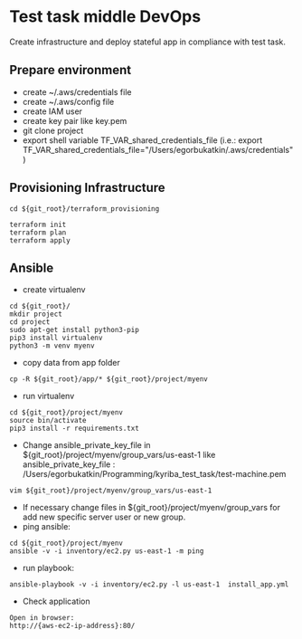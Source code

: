 # Test task middle DevOps
Create infrastructure and deploy stateful app in compliance with test task.

## Prepare environment
- create ~/.aws/credentials file
- create ~/.aws/config file
- create IAM user 
- create key pair like key.pem
- git clone project
- export shell variable TF_VAR_shared_credentials_file (i.e.: export TF_VAR_shared_credentials_file="/Users/egorbukatkin/.aws/credentials")
## Provisioning Infrastructure
```shell script
cd ${git_root}/terraform_provisioning
```

```shell script
terraform init
terraform plan
terraform apply
```

## Ansible
- create virtualenv
```shell script
cd ${git_root}/
mkdir project
cd project
sudo apt-get install python3-pip
pip3 install virtualenv
python3 -m venv myenv
```
- copy data from app folder
```shell script
cp -R ${git_root}/app/* ${git_root}/project/myenv
```
- run virtualenv
```shell script
cd ${git_root}/project/myenv
source bin/activate
pip3 install -r requirements.txt 
```
- Change ansible_private_key_file in ${git_root}/project/myenv/group_vars/us-east-1 like ansible_private_key_file : /Users/egorbukatkin/Programming/kyriba_test_task/test-machine.pem
```shell script
vim ${git_root}/project/myenv/group_vars/us-east-1
```
- If necessary change files in ${git_root}/project/myenv/group_vars for add new specific server user or new group.
- ping ansible:
```shell script
cd ${git_root}/project/myenv
ansible -v -i inventory/ec2.py us-east-1 -m ping
```
- run playbook:
```shell script
ansible-playbook -v -i inventory/ec2.py -l us-east-1  install_app.yml
```

- Check application
```
Open in browser:
http://{aws-ec2-ip-address}:80/
```